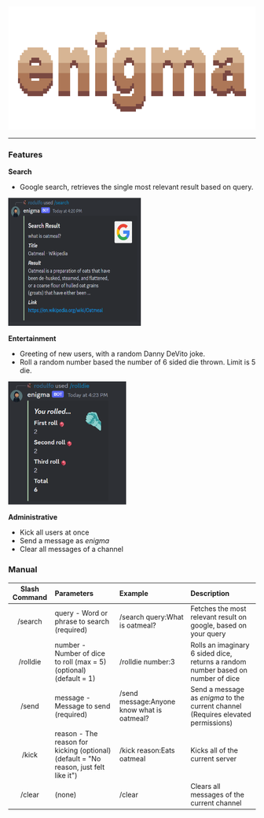 <img src="./media/banner1.png" alt="banner" height="250">
<hr>

### Features

**Search**
- Google search, retrieves the single most relevant result based on query.
<img src="./media/search_ss.png" alt="search command screenshot" width="270" height="260">

**Entertainment**
- Greeting of new users, with a random Danny DeVito joke.
- Roll a random number based the number of 6 sided die thrown. 
    Limit is 5 die.
<img src="./media/rolldie_ss.png" alt="rolldie command screenshot" width="240" height="250">


**Administrative**
- Kick all users at once 
- Send a message as *enigma*
- Clear all messages of a channel

### Manual
| Slash Command | Parameters | Example | Description |
| :--: | :-- | :-- | :-- |
| /search | query - Word or phrase to search (required) | /search query:What is oatmeal? | Fetches the most relevant result on google, based on your query |
| /rolldie | number - Number of dice to roll (max = 5) (optional) (default = 1) | /rolldie number:3 | Rolls an imaginary 6 sided dice, returns a random number based on number of dice | 
| /send | message - Message to send (required) | /send message:Anyone know what is oatmeal? | Send a message as *enigma* to the current channel (Requires elevated permissions) |
| /kick | reason - The reason for kicking (optional) (default = "No reason, just felt like it") | /kick reason:Eats oatmeal | Kicks all of the current server |
| /clear | (none) | /clear | Clears all messages of the current channel |
